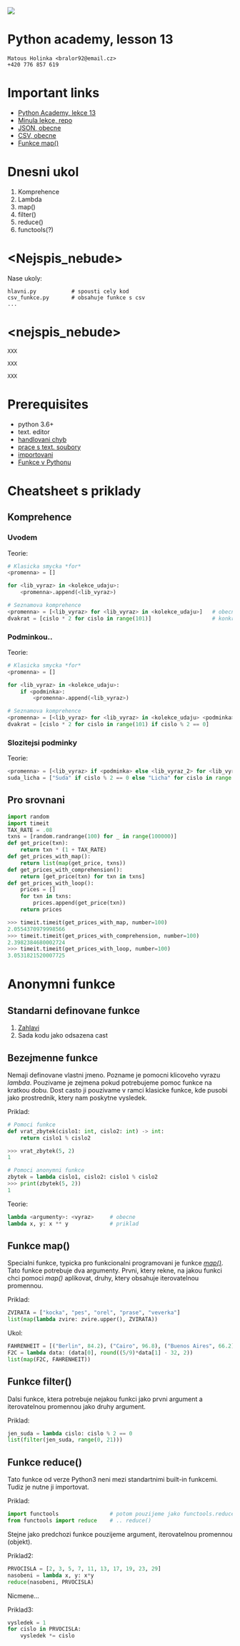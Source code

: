 ![](../images/engeto.png)
# Python academy, lesson 13

    Matous Holinka <bralor92@email.cz>
    +420 776 857 619

# Important links
- [Python Academy, lekce 13](https://engeto.com/cs/kurz/python-5/studium/Fefwhy-AQ3WsXPnmjsUH5A/iteracni-protokol-comprehensions/iteracni-protokol/co-je-to-protokol)
- [Minula lekce, repo](https://engeto.com/cs/kurz/online-python-akademie/studium/ELexreXFQqOfbmaZJIJpUQ/formaty-souboru/kviz/json)
- [JSON, obecne](https://www.json.org/json-en.html)
- [CSV, obecne](https://en.wikipedia.org/wiki/Comma-separated_values)
- [Funkce map()](https://www.geeksforgeeks.org/python-map-function/)

# Dnesni ukol
1. Komprehence
2. Lambda
3. map()
4. filter()
5. reduce()
6. functools(?)

# <Nejspis_nebude>
Nase ukoly:
```
hlavni.py           # spousti cely kod
csv_funkce.py       # obsahuje funkce s csv
...
```

# <nejspis_nebude>

```
XXX
```

```
XXX
```

```
XXX
```

# Prerequisites
- python 3.6+
- text. editor
- [handlovani chyb](https://github.com/Bralor/python_academy/tree/master/lesson09#zachazeni-s-chybami)
- [prace s text. soubory](https://github.com/Bralor/python_academy/tree/master/lesson08#prace-se-soubory-pomoci-pythonu)
- [importovani](https://github.com/Bralor/python_academy/tree/master/lesson11#importovani-obecne)
- [Funkce v Pythonu](https://github.com/Bralor/python_academy/tree/master/lesson06#funkce)


# Cheatsheet s priklady
## Komprehence
### Uvodem
Teorie:
```python
# Klasicka smycka *for*
<promenna> = []

for <lib_vyraz> in <kolekce_udaju>:
    <promenna>.append(<lib_vyraz>)

# Seznamova komprehence
<promenna> = [<lib_vyraz> for <lib_vyraz> in <kolekce_udaju>]   # obecny zapis
dvakrat = [cislo * 2 for cislo in range(101)]                   # konkretni priklad
```

### Podminkou..
Teorie:
```python
# Klasicka smycka *for*
<promenna> = []

for <lib_vyraz> in <kolekce_udaju>:
    if <podminka>:
        <promenna>.append(<lib_vyraz>)

# Seznamova komprehence
<promenna> = [<lib_vyraz> for <lib_vyraz> in <kolekce_udaju> <podminka>]   # obecny zapis
dvakrat = [cislo * 2 for cislo in range(101) if cislo % 2 == 0]            # konkretni priklad
```

### Slozitejsi podminky
Teorie:
```python
<promenna> = [<lib_vyraz> if <podminka> else <lib_vyraz_2> for <lib_vyraz> in <kolekce_udaju>]      # obecny zapis
suda_licha = ["Suda" if cislo % 2 == 0 else "Licha" for cislo in range(1, 21)]                      # konkretni priklad
```

## Pro srovnani
```python
import random
import timeit
TAX_RATE = .08
txns = [random.randrange(100) for _ in range(100000)]
def get_price(txn):
    return txn * (1 + TAX_RATE)
def get_prices_with_map():
    return list(map(get_price, txns))
def get_prices_with_comprehension():
    return [get_price(txn) for txn in txns]
def get_prices_with_loop():
    prices = []
    for txn in txns:
        prices.append(get_price(txn))
    return prices

>>> timeit.timeit(get_prices_with_map, number=100)
2.0554370979998566
>>> timeit.timeit(get_prices_with_comprehension, number=100)
2.3982384680002724
>>> timeit.timeit(get_prices_with_loop, number=100)
3.0531821520007725
```
# Anonymni funkce
## Standarni definovane funkce
1. [Zahlavi](#important-links)
2. Sada kodu jako odsazena cast

## Bezejmenne funkce
Nemaji definovane vlastni jmeno. Pozname je pomocni klicoveho vyrazu _lambda_. Pouzivame je zejmena pokud potrebujeme pomoc funkce na kratkou dobu. Dost casto ji pouzivame v ramci klasicke funkce, kde pusobi jako prostrednik, ktery nam poskytne vysledek.

Priklad:
```python
# Pomoci funkce
def vrat_zbytek(cislo1: int, cislo2: int) -> int:
    return cislo1 % cislo2

>>> vrat_zbytek(5, 2)
1

# Pomoci anonymni funkce
zbytek = lambda cislo1, cislo2: cislo1 % cislo2
>>> print(zbytek(5, 2))
1
```

Teorie:
```python
lambda <argumenty>: <vyraz>     # obecne
lambda x, y: x ** y             # priklad
```
## Funkce map()
Specialni funkce, typicka pro funkcionalni programovani je funkce [_map()_](#important-links). Tato funkce potrebuje dva argumenty. Prvni, ktery rekne, na jakou funkci chci pomoci _map()_ aplikovat, druhy, ktery obsahuje iterovatelnou promennou.

Priklad:
```python
ZVIRATA = ["kocka", "pes", "orel", "prase", "veverka"]
list(map(lambda zvire: zvire.upper(), ZVIRATA))
```

Ukol:
```python
FAHRENHEIT = [("Berlin", 84.2), ("Cairo", 96.8), ("Buenos Aires", 66.2), ("Los Angeles", 78), ("Tokyo", 80.6), ("new York", 82.4), ("London", 71.6), ("Beijing", 89.6)]
F2C = lambda data: (data[0], round((5/9)*data[1] - 32, 2))
list(map(F2C, FAHRENHEIT))
```

## Funkce filter()
Dalsi funkce, ktera potrebuje nejakou funkci jako prvni argument a iterovatelnou promennou jako druhy argument.

Priklad:
```python
jen_suda = lambda cislo: cislo % 2 == 0
list(filter(jen_suda, range(0, 21)))
```
## Funkce reduce()
Tato funkce od verze Python3 neni mezi standartnimi built-in funkcemi. Tudiz je nutne ji importovat.

Priklad:
```python
import functools                # potom pouzijeme jako functools.reduce()
from functools import reduce    # .. reduce()
```

Stejne jako predchozi funkce pouzijeme argument, iterovatelnou promennou (objekt).

Priklad2:
```python
PRVOCISLA = [2, 3, 5, 7, 11, 13, 17, 19, 23, 29]
nasobeni = lambda x, y: x*y
reduce(nasobeni, PRVOCISLA)
```
Nicmene...

Priklad3:
```python
vysledek = 1
for cislo in PRVOCISLA:
    vysledek *= cislo
```
